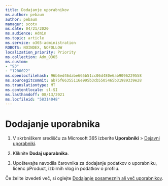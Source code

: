 ```yaml
---
title: Dodajanje uporabnikov
ms.author: pebaum
author: pebaum
manager: scotv
ms.date: 04/21/2020
ms.audience: Admin
ms.topic: article
ms.service: o365-administration
ROBOTS: NOINDEX, NOFOLLOW
localization_priority: Priority
ms.collection: Adm_O365
ms.custom:
- "93"
- "1200022"
ms.openlocfilehash: 96b6ed46dabe665b51cc06d480e6ab9096229558
ms.sourcegitcommit: ab75f66355116e995b3cb5505465b31989339e28
ms.translationtype: MT
ms.contentlocale: sl-SI
ms.lasthandoff: 08/13/2021
ms.locfileid: "58314048"
---
```

# <a name="add-a-user"></a>Dodajanje uporabnika

1. V skrbniškem središču za Microsoft 365 izberite **Uporabniki** > [Dejavni uporabniki](https://admin.microsoft.com/Adminportal/Home?source=applauncher#/users).

2. Kliknite **Dodaj uporabnika**.

3. Upoštevajte navodila čarovnika za dodajanje podatkov o uporabniku, licenc pProduct, izbirnih vlog in podatkov o profilu.

Če želite izvedeti več, si oglejte [Dodajanje posameznih ali več uporabnikov](https://docs.microsoft.com/microsoft-365/admin/add-users/add-users).